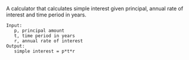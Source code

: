 A calculator that calculates simple interest given principal, annual rate of interest and time period in years.
```
Input:
   p, principal amount
   t, time period in years
   r, annual rate of interest
Output:
   simple interest = p*t*r
```
